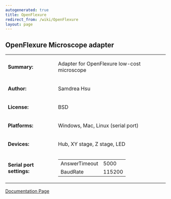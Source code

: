 ```yaml
---
autogenerated: true
title: OpenFlexure
redirect_from: /wiki/OpenFlexure
layout: page
---
```


## OpenFlexure Microscope adapter

<table>
<tr>
<td markdown="1">

**Summary:**

</td>
<td markdown="1">

Adapter for OpenFlexure low-cost microscope

</td>
</tr>
<tr>
<td markdown="1">

**Author:**

</td>
<td markdown="1">

Samdrea Hsu

</td>
</tr>
<tr>
<td markdown="1">

**License:**

</td>
<td markdown="1">

BSD

</td>
</tr>
<tr>
<td markdown="1">

**Platforms:**

</td>
<td markdown="1">

Windows, Mac, Linux (serial port)

</td>
</tr>
<tr>
<td markdown="1">

**Devices:**

</td>
<td markdown="1">

Hub, XY stage, Z stage, LED

</td>
</tr>
<tr>
<td markdown="1">

**Serial port settings:**

</td>
<td markdown="1" valign=top>

|                     |       |
|---------------------|-------|
| AnswerTimeout       | 5000  |
| BaudRate            | 115200|

</td>
</tr>
</table>

[Documentation Page](https://samdrea.github.io/MMwithOpenFlexure/)
